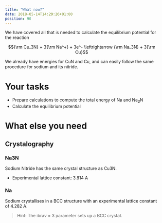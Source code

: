 ```yaml
---
title: "What now?"
date: 2018-05-14T14:29:26+01:00
position: 90
---
```


We have covered all that is needed to calculate the equilibrium potential for the reaction

$${\rm Cu_3N} + 3{\rm Na^+} + 3e^- \leftrightarrow {\rm Na_3N} + 3{\rm Cu}$$

We already have energies for CuN and Cu, and can easily follow the same procedure
for sodium and its nitride.

# Your tasks

- Prepare calculations to compute the total energy of Na and Na<sub>3</sub>N
- Calculate the equilibrium potential

# What else you need

## Crystalography

### Na3N

Sodium Nitride has the same crystal structure as Cu3N.

- Experimental lattice constant: 3.814 A

### Na

Sodium crystallises in a BCC structure with an experimental lattice constant of 4.282 A.

> Hint: The ibrav = 3 parameter sets up a BCC crystal.
